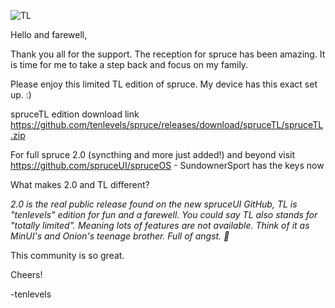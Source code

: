 ![TL](https://github.com/user-attachments/assets/04ad6988-a9d6-4712-bb61-83b35589f56a)

Hello and farewell,

Thank you all for the support. The reception for spruce has been amazing. It is time for me to take a step back and focus on my family.

Please enjoy this limited TL edition of spruce. My device has this exact set up. :)

spruceTL edition download link https://github.com/tenlevels/spruce/releases/download/spruceTL/spruceTL.zip

For full spruce 2.0 (syncthing and more just added!) and beyond visit https://github.com/spruceUI/spruceOS - SundownerSport has the keys now

What makes 2.0 and TL different?

_2.0 is the real public release found on the new spruceUI GitHub, TL is "tenlevels" edition for fun and a farewell. You could say TL also stands for "totally limited". Meaning lots of features are not available. Think of it as MinUI's and Onion's teenage brother.  Full of  angst.  🤣_ 

This community is so great.

Cheers!

-tenlevels
